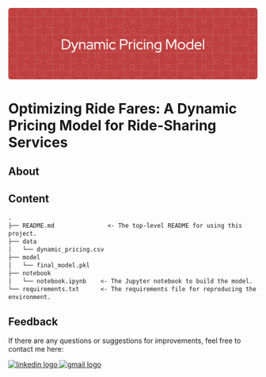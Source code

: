 ![header](headerNew.png)

# Optimizing Ride Fares: A Dynamic Pricing Model for Ride-Sharing Services

## About

## Content
    .
    ├── README.md               <- The top-level README for using this project.
    ├── data
    │   └── dynamic_pricing.csv
    ├── model
    │   └── final_model.pkl
    ├── notebook
    │   └── notebook.ipynb    <- The Jupyter notebook to build the model.
    └── requirements.txt      <- The requirements file for reproducing the environment.

## Feedback
If there are any questions or suggestions for improvements, feel free to contact me here:

<a href="https://www.linkedin.com/in/adelia-januarto/" target="_blank">
    <img src="https://raw.githubusercontent.com/maurodesouza/profile-readme-generator/master/src/assets/icons/social/linkedin/default.svg" width="52" height="40" alt="linkedin logo"/>
  </a>
<a href="mailto:januartoadelia@gmail.com" target="_blank">
    <img src="https://raw.githubusercontent.com/maurodesouza/profile-readme-generator/master/src/assets/icons/social/gmail/default.svg"  width="52" height="40" alt="gmail logo"/>
  </a>
